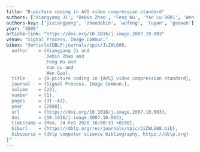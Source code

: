 ```yaml
---
title: "B-picture coding in AVS video compression standard"
authors: ['Xiangyang Ji', 'Debin Zhao', 'Feng Wu', 'Yan Lu 0001', 'Wen Gao 0001']
authors-key: ['jixiangyang', 'zhaodebin', 'wufeng', 'luyan', 'gaowen']
year: "2008"
article-link: "https://doi.org/10.1016/j.image.2007.10.003"
venue: "Signal Process. Image Commun."
bibex: "@article{DBLP:journals/spic/JiZWLG08,
  author    = {Xiangyang Ji and
               Debin Zhao and
               Feng Wu and
               Yan Lu and
               Wen Gao},
  title     = {B-picture coding in {AVS} video compression standard},
  journal   = {Signal Process. Image Commun.},
  volume    = {23},
  number    = {1},
  pages     = {31--41},
  year      = {2008},
  url       = {https://doi.org/10.1016/j.image.2007.10.003},
  doi       = {10.1016/j.image.2007.10.003},
  timestamp = {Mon, 24 Feb 2020 16:00:31 +0100},
  biburl    = {https://dblp.org/rec/journals/spic/JiZWLG08.bib},
  bibsource = {dblp computer science bibliography, https://dblp.org}
}"
---
```

